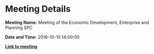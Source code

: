 # Meeting Details

**Meeting Name:** Meeting of the Economic Development, Enterprise and Planning SPC

**Date and Time:** 2016-10-10 14:00:00

**<a href="https://www.limerick.ie/council/whats-on/meeting-economic-development-enterprise-and-planning-spc-2" target="_blank">Link to meeting</a>**
